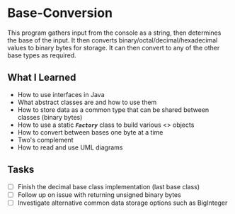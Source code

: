 # Base-Conversion
This program gathers input from the console as a string, then determines the base of the input. It then converts binary/octal/decimal/hexadecimal values to binary bytes for storage. It can then convert to any of the other base types as required.

## What I Learned
* How to use interfaces in Java
* What abstract classes are and how to use them
* How to store data as a common type that can be shared between classes (binary bytes)
* How to use a static **_`Factory`_** class to build various <<interface>> objects
* How to convert between bases one byte at a time
* Two's complement
* How to read and use UML diagrams

## Tasks
- [ ] Finish the decimal base class implementation (last base class)
- [ ] Follow up on issue with returning unsigned binary bytes
- [ ] Investigate alternative common data storage options such as BigInteger

